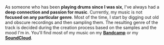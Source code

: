 As someone who has been **playing drums since I was six**, I've always had a **deep connection and passion for music**. Currently, my music is not **focused on any particular genre**. Most of the time, I start by digging out old and obscure recordings and then sampling them. The resulting genre of the track is decided during the creation process based on the samples and the mood I'm in. You'll find most of my music on my [**Bandcamp**](https://divin.bandcamp.com) or my [**SoundCloud**](https://soundcloud.com/divingavran).
